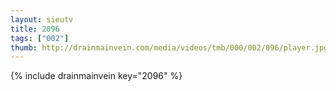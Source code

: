 ```yaml
--- 
layout: sieutv
title: 2096
tags: ["002"]
thumb: http://drainmainvein.com/media/videos/tmb/000/002/096/player.jpg
---
```

{% include drainmainvein key="2096" %} 
